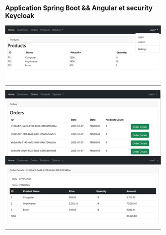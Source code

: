 <h2>Application Spring Boot && Angular et security Keycloak </h2>
<img src="captures/2.png" alt="">
<hr/>
<img src="captures/3.png" alt="">
<img src="captures/4.png" alt="">
<hr/>

